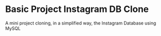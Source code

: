 # Basic Project Instagram DB Clone
A mini project cloning, in a  simplified way, the Instagram Database using MySQL
